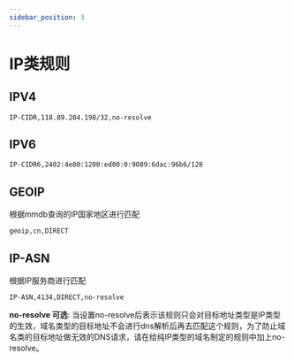 ```yaml
---
sidebar_position: 3
---
```


# IP类规则

## IPV4
```
IP-CIDR,118.89.204.198/32,no-resolve
```

## IPV6
```
IP-CIDR6,2402:4e00:1200:ed00:0:9089:6dac:96b6/128
```

## GEOIP
根据mmdb查询的IP国家地区进行匹配
```
geoip,cn,DIRECT
```

## IP-ASN
根据IP服务商进行匹配
```
IP-ASN,4134,DIRECT,no-resolve
```

**no-resolve 可选**: 当设置no-resolve后表示该规则只会对目标地址类型是IP类型的生效，域名类型的目标地址不会进行dns解析后再去匹配这个规则，为了防止域名类的目标地址做无效的DNS请求，请在给纯IP类型的域名制定的规则中加上no-resolve。